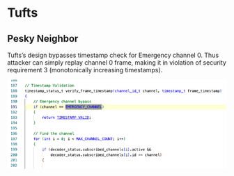 # Tufts
## Pesky Neighbor
Tufts’s design bypasses timestamp check for Emergency channel 0. Thus attacker can simply replay channel 0 frame, making it in violation of security requirement 3 (monotonically increasing timestamps).

![alt text](image.png)